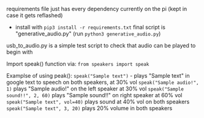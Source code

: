 requirements file just has every dependency currently on the pi (kept in case it gets reflashed)
- install with `pip3 install -r requirements.txt`
final script is "generative_audio.py" (run `python3 generative_audio.py`)

usb_to_audio.py is a simple test script to check that audio can be played to begin with

Import speak() function via:
`from speakers import speak`

Examplse of using peak():
`speak("Sample text")` - plays "Sample text" in google text to speech on both speakers, at 30% vol
`speak("Sample audio!", 1)` plays "Sample audio!" on the left speaker at 30% vol
`speak("Sample sound!!", 2, 60)` plays "Sample sound!!" on right speaker at 60% vol
`speak("Sample text", vol=40)` plays sound at 40% vol on both speakers
`speak("Sample text", 3, 20)` plays 20% volume in both speakers